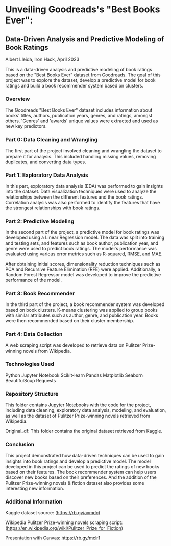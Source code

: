 # Unveiling Goodreads's "Best Books Ever":
## Data-Driven Analysis and Predictive Modeling of Book Ratings
Albert Lleida, Iron Hack, April 2023

This is a data-driven analysis and predictive modeling of book ratings based on the "Best Books Ever" dataset from Goodreads. The goal of this project was to explore the dataset, develop a predictive model for book ratings and build a book recommender system based on clusters.

### Overview
The Goodreads "Best Books Ever" dataset includes information about books' titles, authors, publication years, genres, and ratings, amongst others. 'Genres' and 'awards' unique values were extracted and used as new key predictors.

### Part 0: Data Cleaning and Wrangling
The first part of the project involved cleaning and wrangling the dataset to prepare it for analysis. This included handling missing values, removing duplicates, and converting data types.

### Part 1: Exploratory Data Analysis
In this part, exploratory data analysis (EDA) was performed to gain insights into the dataset. Data visualization techniques were used to analyze the relationships between the different features and the book ratings. Correlation analysis was also performed to identify the features that have the strongest relationships with book ratings.

### Part 2: Predictive Modeling
In the second part of the project, a predictive model for book ratings was developed using a Linear Regression model. The data was split into training and testing sets, and features such as book author, publication year, and genre were used to predict book ratings. The model's performance was evaluated using various error metrics such as R-squared, RMSE, and MAE.

After obtaining initial scores, dimensionality reduction techniques such as PCA and Recursive Feature Elimination (RFE) were applied. Additionally, a Random Forest Regressor model was developed to improve the predictive performance of the model.

### Part 3: Book Recommender
In the third part of the project, a book recommender system was developed based on book clusters. K-means clustering was applied to group books with similar attributes such as author, genre, and publication year. Books were then recommended based on their cluster membership.

### Part 4: Data Collection
A web scraping script was developed to retrieve data on Pulitzer Prize-winning novels from Wikipedia.

### Technologies Used
Python
Jupyter Notebook
Scikit-learn
Pandas
Matplotlib
Seaborn
BeautifulSoup
Requests

### Repository Structure
This folder contains Jupyter Notebooks with the code for the project, including data cleaning, exploratory data analysis, modeling, and evaluation, as well as the dataset of Pulitzer Prize-winning novels retrieved from Wikipedia.

Original_df: This folder contains the original dataset retrieved from Kaggle.

### Conclusion
This project demonstrated how data-driven techniques can be used to gain insights into book ratings and develop a predictive model. The model developed in this project can be used to predict the ratings of new books based on their features. The book recommender system can help users discover new books based on their preferences. And the addition of the Pulitzer Prize-winning novels & fiction dataset also provides some interesting new information.

### Additional Information
Kaggle dataset source: (https://rb.gy/axmdc)

Wikipedia Pulitzer Prize-winning novels scraping script: (https://en.wikipedia.org/wiki/Pulitzer_Prize_for_Fiction)

Presentation with Canvas: https://rb.gy/mclr1
